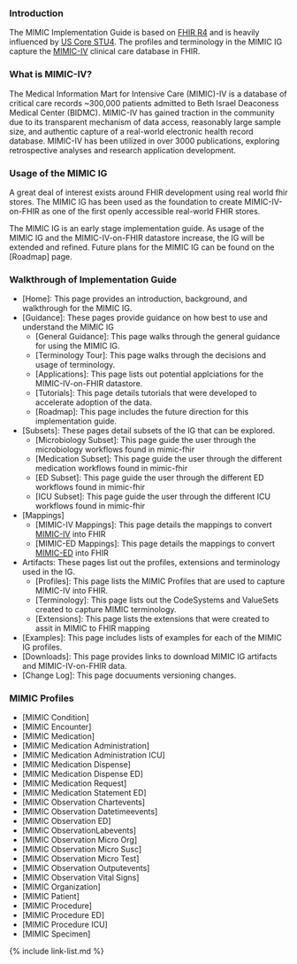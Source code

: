### Introduction
The MIMIC Implementation Guide is based on [FHIR R4](http://hl7.org/fhir/R4/index.html) and is heavily influenced by [US Core STU4](http://hl7.org/fhir/us/core/STU4/). The profiles and terminology in the MIMIC IG capture the [MIMIC-IV](https://physionet.org/content/mimiciv/2.0/) clinical care database in FHIR. 

### What is MIMIC-IV?
The Medical Information Mart for Intensive Care (MIMIC)-IV is a database of critical care records ~300,000 patients admitted to Beth Israel Deaconess Medical Center (BIDMC). MIMIC-IV has gained traction in the community due to its transparent mechanism of data access, reasonably large sample size, and authentic capture of a real-world electronic health record database. MIMIC-IV has been utilized in over 3000 publications, exploring retrospective analyses and research application development.   

### Usage of the MIMIC IG
A great deal of interest exists around FHIR development using real world fhir stores. The MIMIC IG has been used as the foundation to create MIMIC-IV-on-FHIR as one of the first openly accessible real-world FHIR stores. 


The MIMIC IG is an early stage implementation guide. As usage of the MIMIC IG and the MIMIC-IV-on-FHIR datastore increase, the IG will be extended and refined. Future plans for the MIMIC IG can be found on the [Roadmap] page.


### Walkthrough of Implementation Guide
- [Home]\: This page provides an introduction, background, and walkthrough for the MIMIC IG.
- [Guidance]\: These pages provide guidance on how best to use and understand the MIMIC IG 
  - [General Guidance]\: This page walks through the general guidance for using the MIMIC IG.
  - [Terminology Tour]\: This page walks through the decisions and usage of terminology.
  - [Applications]\: This page lists out potential applciations for the MIMIC-IV-on-FHIR datastore.
  - [Tutorials]\: This page details tutorials that were developed to accelerate adoption of the data.
  - [Roadmap]\: This page includes the future direction for this implementation guide.
- [Subsets]\: These pages detail subsets of the IG that can be explored. 
  - [Microbiology Subset]\:  This page guide the user through the microbiology workflows found in mimic-fhir
  - [Medication Subset]\: This page guide the user through the different medication workflows found in mimic-fhir
  - [ED Subset]\: This page guide the user through the different ED workflows found in mimic-fhir
  - [ICU Subset]\: This page guide the user through the different ICU workflows found in mimic-fhir
- [Mappings]
  - [MIMIC-IV Mappings]\: This page details the mappings to convert [MIMIC-IV](https://physionet.org/content/mimiciv/2.0/) into FHIR
  - [MIMIC-ED Mappings]\: This page details the mappings to convert [MIMIC-ED](https://physionet.org/content/mimic-iv-ed/2.0/) into FHIR
- Artifacts\: These pages list out the profiles, extensions and terminology used in the IG.
  - [Profiles]\: This page lists the MIMIC Profiles that are used to capture MIMIC-IV into FHIR.
  - [Terminology]\: This page lists out the CodeSystems and ValueSets created to capture MIMIC terminology.
  - [Extensions]\: This page lists the extensions that were created to assit in MIMIC to FHIR mapping
- [Examples]\: This page includes lists of examples for each of the MIMIC IG profiles.
- [Downloads]\:  This page provides links to download MIMIC IG artifacts and MIMIC-IV-on-FHIR data.
- [Change Log]\: This page docuuments versioning changes.  


### MIMIC Profiles
- [MIMIC Condition]
- [MIMIC Encounter]
- [MIMIC Medication]
- [MIMIC Medication Administration]
- [MIMIC Medication Administration ICU]
- [MIMIC Medication Dispense]
- [MIMIC Medication Dispense ED]
- [MIMIC Medication Request]
- [MIMIC Medication Statement ED]
- [MIMIC Observation Chartevents]
- [MIMIC Observation Datetimeevents]
- [MIMIC Observation ED]
- [MIMIC ObservationLabevents]
- [MIMIC Observation Micro Org]
- [MIMIC Observation Micro Susc]
- [MIMIC Observation Micro Test]
- [MIMIC Observation Outputevents]
- [MIMIC Observation Vital Signs]
- [MIMIC Organization]
- [MIMIC Patient]
- [MIMIC Procedure]
- [MIMIC Procedure ED]
- [MIMIC Procedure ICU]
- [MIMIC Specimen]


{% include link-list.md %}